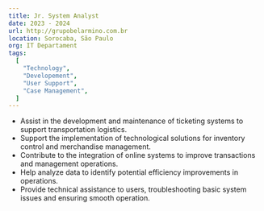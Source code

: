 ```yaml
---
title: Jr. System Analyst
date: 2023 - 2024
url: http://grupobelarmino.com.br
location: Sorocaba, São Paulo
org: IT Departament
tags:
  [
    "Technology", 
    "Developement", 
    "User Support", 
    "Case Management",
  ]
---
```


- Assist in the development and maintenance of ticketing systems to support transportation logistics.
- Support the implementation of technological solutions for inventory control and merchandise management.
- Contribute to the integration of online systems to improve transactions and management operations.
- Help analyze data to identify potential efficiency improvements in operations.
- Provide technical assistance to users, troubleshooting basic system issues and ensuring smooth operation.
